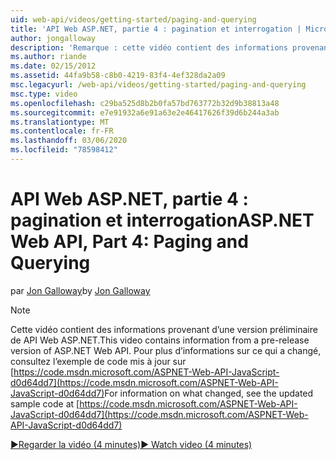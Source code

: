 ```yaml
---
uid: web-api/videos/getting-started/paging-and-querying
title: 'API Web ASP.NET, partie 4 : pagination et interrogation | Microsoft Docs'
author: jongalloway
description: 'Remarque : cette vidéo contient des informations provenant d’une version préliminaire de API Web ASP.NET'
ms.author: riande
ms.date: 02/15/2012
ms.assetid: 44fa9b58-c8b0-4219-83f4-4ef328da2a09
msc.legacyurl: /web-api/videos/getting-started/paging-and-querying
msc.type: video
ms.openlocfilehash: c29ba525d8b2b0fa57bd763772b32d9b38813a48
ms.sourcegitcommit: e7e91932a6e91a63e2e46417626f39d6b244a3ab
ms.translationtype: MT
ms.contentlocale: fr-FR
ms.lasthandoff: 03/06/2020
ms.locfileid: "78598412"
---
```

# <a name="aspnet-web-api-part-4-paging-and-querying"></a><span data-ttu-id="9d31b-103">API Web ASP.NET, partie 4 : pagination et interrogation</span><span class="sxs-lookup"><span data-stu-id="9d31b-103">ASP.NET Web API, Part 4: Paging and Querying</span></span>

<span data-ttu-id="9d31b-104">par [Jon Galloway](https://github.com/jongalloway)</span><span class="sxs-lookup"><span data-stu-id="9d31b-104">by [Jon Galloway](https://github.com/jongalloway)</span></span>

> [!NOTE]
> <span data-ttu-id="9d31b-105">Cette vidéo contient des informations provenant d’une version préliminaire de API Web ASP.NET.</span><span class="sxs-lookup"><span data-stu-id="9d31b-105">This video contains information from a pre-release version of ASP.NET Web API.</span></span> <span data-ttu-id="9d31b-106">Pour plus d’informations sur ce qui a changé, consultez l’exemple de code mis à jour sur [https://code.msdn.microsoft.com/ASPNET-Web-API-JavaScript-d0d64dd7](https://code.msdn.microsoft.com/ASPNET-Web-API-JavaScript-d0d64dd7)</span><span class="sxs-lookup"><span data-stu-id="9d31b-106">For information on what changed, see the updated sample code at [https://code.msdn.microsoft.com/ASPNET-Web-API-JavaScript-d0d64dd7](https://code.msdn.microsoft.com/ASPNET-Web-API-JavaScript-d0d64dd7)</span></span>

[<span data-ttu-id="9d31b-107">&#9654;Regarder la vidéo (4 minutes)</span><span class="sxs-lookup"><span data-stu-id="9d31b-107">&#9654; Watch video (4 minutes)</span></span>](https://channel9.msdn.com/Blogs/ASP-NET-Site-Videos/paging-and-querying)
